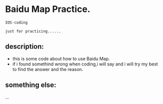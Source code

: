 # Baidu Map Practice.

	IOS-coding 

	just for practicing......

## description:

 - this is some code about how to use Baidu Map.
 - if i found somethind wrong when coding,i will say and i will try my best to find the answer and the reason.

## something else:

 ...

